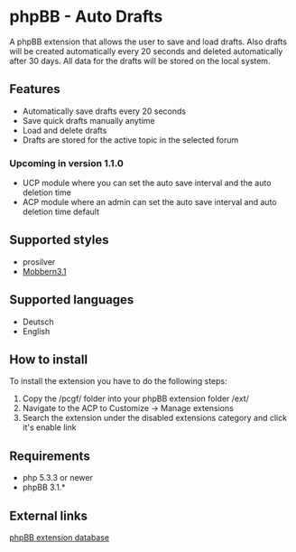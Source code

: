 # phpBB - Auto Drafts
A phpBB extension that allows the user to save and load drafts. Also drafts will be created automatically every 20 seconds and deleted automatically after 30 days. All data for the drafts will be stored on the local system.

## Features
* Automatically save drafts every 20 seconds
* Save quick drafts manually anytime
* Load and delete drafts
* Drafts are stored for the active topic in the selected forum

### Upcoming in version 1.1.0
* UCP module where you can set the auto save interval and the auto deletion time
* ACP module where an admin can set the auto save interval and auto deletion time default

## Supported styles
* prosilver
* [Mobbern3.1](http://www.masivotech.com/product/mobbern-phpbb3-phpbb31-responsive-theme/ "Mobbern phpBB responsive theme website")

## Supported languages
* Deutsch
* English

## How to install
To install the extension you have to do the following steps:

1. Copy the /pcgf/ folder into your phpBB extension folder /ext/
2. Navigate to the ACP to Customize -> Manage extensions
3. Search the extension under the disabled extensions category and click it's enable link

## Requirements
* php 5.3.3 or newer
* phpBB 3.1.*

## External links
[phpBB extension database](https://www.phpbb.com/customise/db/extension/auto_drafts/ "Show extension entry on phpBB.com")